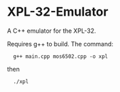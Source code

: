 # XPL-32-Emulator
A C++ emulator for the XPL-32.

Requires g++ to build. The command:

```
  g++ main.cpp mos6502.cpp -o xpl
```

then

```
  ./xpl
```
